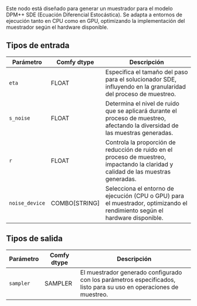 
Este nodo está diseñado para generar un muestrador para el modelo DPM++ SDE (Ecuación Diferencial Estocástica). Se adapta a entornos de ejecución tanto en CPU como en GPU, optimizando la implementación del muestrador según el hardware disponible.
## Tipos de entrada

| Parámetro      | Comfy dtype | Descripción |
|----------------|-------------|-------------|
| `eta`          | FLOAT       | Especifica el tamaño del paso para el solucionador SDE, influyendo en la granularidad del proceso de muestreo.|
| `s_noise`      | FLOAT       | Determina el nivel de ruido que se aplicará durante el proceso de muestreo, afectando la diversidad de las muestras generadas.|
| `r`            | FLOAT       | Controla la proporción de reducción de ruido en el proceso de muestreo, impactando la claridad y calidad de las muestras generadas.|
| `noise_device` | COMBO[STRING]| Selecciona el entorno de ejecución (CPU o GPU) para el muestrador, optimizando el rendimiento según el hardware disponible.|

## Tipos de salida

| Parámetro    | Comfy dtype | Descripción |
|----------------|-------------|-------------|
| `sampler`    | SAMPLER     | El muestrador generado configurado con los parámetros especificados, listo para su uso en operaciones de muestreo. |